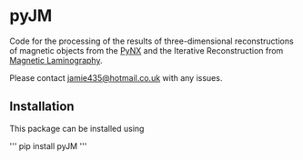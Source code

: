 # pyJM
 
Code for the processing of the results of three-dimensional reconstructions of magnetic objects from the [PyNX](https://www.esrf.fr/computing/scientific/PyNX/README.html) and the Iterative Reconstruction from [Magnetic Laminography](https://www.nature.com/articles/nature23006). 

Please contact jamie435@hotmail.co.uk with any issues. 

## Installation

This package can be installed using 

'''
pip install pyJM
'''
